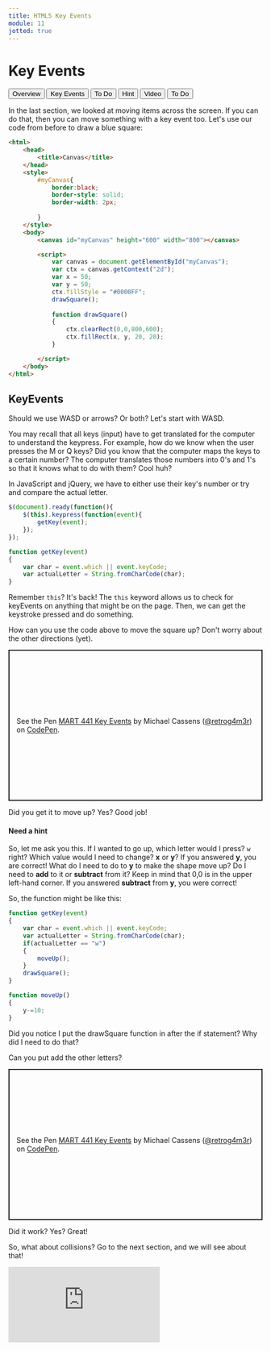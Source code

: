 ```yaml
---
title: HTML5 Key Events
module: 11
jotted: true
---
```


# Key Events

<div class="tab">
  <button class="tablinks active" onclick="openTab(event, 'Overview')">Overview</button>
  <button class="tablinks" onclick="openTab(event, 'keyevents')">Key Events</button>
  <button class="tablinks" onclick="openTab(event, 'todo')">To Do</button>
  <button class="tablinks" onclick="openTab(event, 'hint')">Hint</button>
  <button class="tablinks" onclick="openTab(event, 'video')">Video</button>
  <button class="tablinks" onclick="openTab(event, 'todo2')">To Do</button>
  
</div>
<div id="Overview" class="tabcontent" style="display:block">
<div class="tabhtml" markdown="1">

In the last section, we looked at moving items across the screen. If you can do that, then you can move something with a key event too. Let's use our code from before to draw a blue square:

```html
<html>
    <head>
        <title>Canvas</title>
    </head>
    <style>
        #myCanvas{
            border:black;
            border-style: solid;
            border-width: 2px;
            
        }
    </style>
    <body>
        <canvas id="myCanvas" height="600" width="800"></canvas>

        <script>
            var canvas = document.getElementById("myCanvas");
            var ctx = canvas.getContext("2d");
            var x = 50;
            var y = 50;
            ctx.fillStyle = "#0000FF";
            drawSquare();
            
            function drawSquare()
            {
                ctx.clearRect(0,0,800,600);
                ctx.fillRect(x, y, 20, 20);
            }

        </script>
    </body>
</html>
```

</div>
</div>

<div id="keyevents" class="tabcontent">
<div class="tabhtml" markdown="1">

## KeyEvents

Should we use WASD or arrows?  Or both?  Let's start with WASD.

You may recall that all keys (input) have to get translated for the computer to understand the keypress.  For example, how do we know when the user presses the M or Q keys? Did you know that the computer maps the keys to a certain number? The computer translates those numbers into 0's and 1's so that it knows what to do with them?  Cool huh?

In JavaScript and jQuery, we have to either use their key's number or try and compare the actual letter.

```javascript
$(document).ready(function(){
    $(this).keypress(function(event){
        getKey(event);
    });
});

function getKey(event)
{
    var char = event.which || event.keyCode;
    var actualLetter = String.fromCharCode(char);
}
```

Remember `this`?  It's back!  The `this` keyword allows us to check for keyEvents on anything that might be on the page.  Then, we can get the keystroke pressed and do something.

</div>
</div>

<div id="todo" class="tabcontent">
<div class="tabhtml" markdown="1">

How can you use the code above to move the square up?  Don't worry about the other directions (yet).

<p class="codepen" data-height="300" data-default-tab="html,result" data-slug-hash="NWbeJgo" data-editable="true" data-user="retrog4m3r" style="height: 300px; box-sizing: border-box; display: flex; align-items: center; justify-content: center; border: 2px solid; margin: 1em 0; padding: 1em;">
  <span>See the Pen <a href="https://codepen.io/retrog4m3r/pen/NWbeJgo">
  MART 441 Key Events</a> by Michael Cassens (<a href="https://codepen.io/retrog4m3r">@retrog4m3r</a>)
  on <a href="https://codepen.io">CodePen</a>.</span>
</p>
<script async src="https://cpwebassets.codepen.io/assets/embed/ei.js"></script>

Did you get it to move up? Yes?  Good job!

</div>
</div>

<div id="hint" class="tabcontent">
<div class="tabhtml" markdown="1">

#### Need a hint

So, let me ask you this. If I wanted to go up, which letter would I press?  `w` right?  Which value would I need to change? **x** or **y**?  If you answered **y**, you are correct!  What do I need to do to **y** to make the shape move up?  Do I need to **add** to it or **subtract** from it?  Keep in mind that 0,0 is in the upper left-hand corner.  If you answered **subtract** from **y**, you were correct!

So, the function might be like this:

```javascript
function getKey(event)
{
    var char = event.which || event.keyCode;
    var actualLetter = String.fromCharCode(char);
    if(actualLetter == "w")
    {
        moveUp();
    }
    drawSquare();
}

function moveUp()
{
    y-=10;
}
```
Did you notice I put the drawSquare function in after the if statement?  Why did I need to do that?

</div>
</div>

<div id="todo2" class="tabcontent">
<div class="tabhtml" markdown="1">

Can you put add the other letters? 

<p class="codepen" data-height="600" data-default-tab="html,result" data-slug-hash="NWbeJgo" data-editable="true" data-user="retrog4m3r" style="height: 300px; box-sizing: border-box; display: flex; align-items: center; justify-content: center; border: 2px solid; margin: 1em 0; padding: 1em;">
  <span>See the Pen <a href="https://codepen.io/retrog4m3r/pen/NWbeJgo">
  MART 441 Key Events</a> by Michael Cassens (<a href="https://codepen.io/retrog4m3r">@retrog4m3r</a>)
  on <a href="https://codepen.io">CodePen</a>.</span>
</p>
<script async src="https://cpwebassets.codepen.io/assets/embed/ei.js"></script>

Did it work? Yes? Great!

So, what about collisions?  Go to the next section, and we will see about that!
</div>
</div>

<div id="video" class="tabcontent">
<div class="tabhtml" markdown="1">

<div class="embed-responsive embed-responsive-16by9"><iframe class="embed-responsive-item" src="https://www.youtube.com/embed/lM09_mqvEvs" frameborder="0" allowfullscreen></iframe></div>

</div>
</div>

